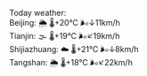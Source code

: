 Today weather:  
Beijing: 🌦   🌡️+20°C 🌬️↓11km/h  
Tianjin: 🌫  🌡️+19°C 🌬️↙19km/h  
Shijiazhuang: ☁️   🌡️+21°C 🌬️↓8km/h  
Tangshan: 🌦   🌡️+18°C 🌬️↙22km/h  

